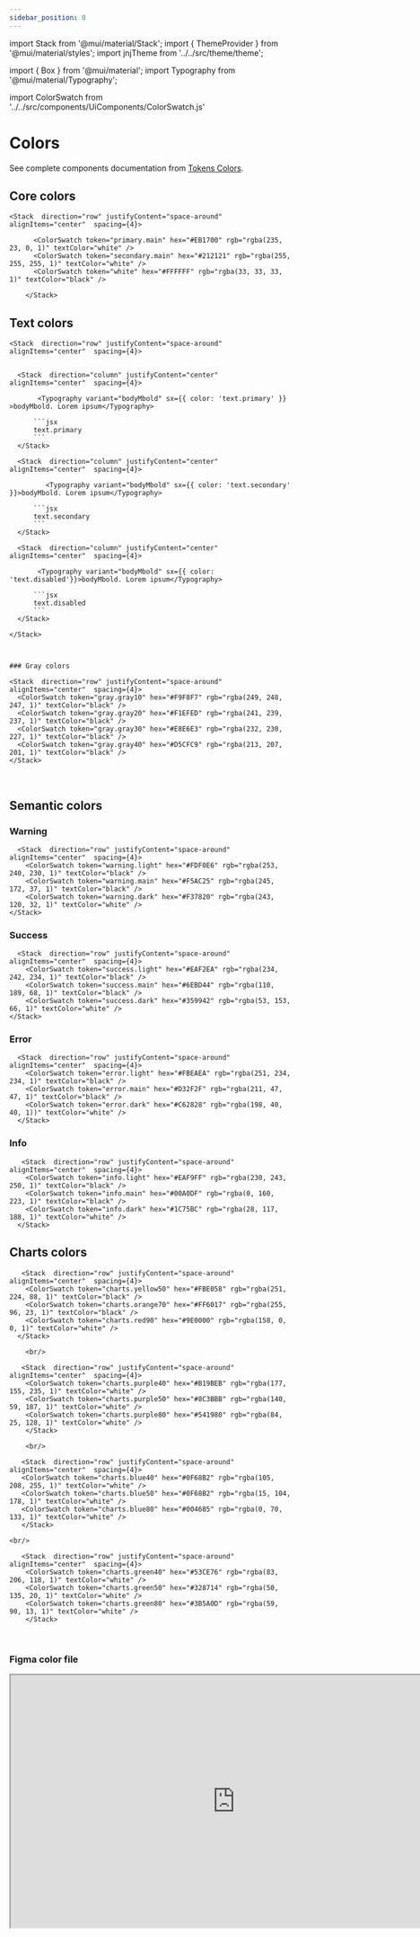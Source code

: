 ```yaml
---
sidebar_position: 0
---
```


import Stack from '@mui/material/Stack';
import { ThemeProvider } from '@mui/material/styles';
import jnjTheme from '../../src/theme/theme';

import { Box } from '@mui/material';
import Typography from '@mui/material/Typography';

import ColorSwatch  from '../../src/components/UiComponents/ColorSwatch.js' 


# Colors

See complete components documentation from [Tokens Colors](https://mui.com/material-ui/customization/color/).

  <ThemeProvider theme={jnjTheme}>

## Core colors

    <Stack  direction="row" justifyContent="space-around" alignItems="center"  spacing={4}>
    
          <ColorSwatch token="primary.main" hex="#EB1700" rgb="rgba(235, 23, 0, 1)" textColor="white" />
          <ColorSwatch token="secondary.main" hex="#212121" rgb="rgba(255, 255, 255, 1)" textColor="white" />
          <ColorSwatch token="white" hex="#FFFFFF" rgb="rgba(33, 33, 33, 1)" textColor="black" />

        </Stack>


  
## Text colors

    <Stack  direction="row" justifyContent="space-around" alignItems="center"  spacing={4}>
    

      <Stack  direction="column" justifyContent="center" alignItems="center"  spacing={4}>
          
           <Typography variant="bodyMbold" sx={{ color: 'text.primary' }} >bodyMbold. Lorem ipsum</Typography>

          ```jsx
          text.primary
          ```
      </Stack>

      <Stack  direction="column" justifyContent="center" alignItems="center"  spacing={4}>
            
             <Typography variant="bodyMbold" sx={{ color: 'text.secondary' }}>bodyMbold. Lorem ipsum</Typography>

          ```jsx
          text.secondary
          ```
      </Stack>

      <Stack  direction="column" justifyContent="center" alignItems="center"  spacing={4}>
          
           <Typography variant="bodyMbold" sx={{ color: 'text.disabled'}}>bodyMbold. Lorem ipsum</Typography>

          ```jsx
          text.disabled
          ```
      </Stack>

    </Stack>



    ### Gray colors

    <Stack  direction="row" justifyContent="space-around" alignItems="center"  spacing={4}>
      <ColorSwatch token="gray.gray10" hex="#F9F8F7" rgb="rgba(249, 248, 247, 1)" textColor="black" />
      <ColorSwatch token="gray.gray20" hex="#F1EFED" rgb="rgba(241, 239, 237, 1)" textColor="black" />
      <ColorSwatch token="gray.gray30" hex="#E8E6E3" rgb="rgba(232, 230, 227, 1)" textColor="black" />
      <ColorSwatch token="gray.gray40" hex="#D5CFC9" rgb="rgba(213, 207, 201, 1)" textColor="black" />
    </Stack>

 <br/>  
      
   

 
  <Stack  direction="row" justifyContent="space-around" alignItems="center"  spacing={4}>
      <ColorSwatch token="gray.gray50" hex="#C1BBB3" rgb="rgba(249, 248, 247, 1)" textColor="black" />
      <ColorSwatch token="gray.gray60" hex="#A39992" rgb="rgba(241, 239, 237, 1)" textColor="black" />
      <ColorSwatch token="gray.gray70" hex="#81766F" rgb="rgba(232, 230, 227, 1)" textColor="white" />
      <ColorSwatch token="gray.gray80" hex="#564C47" rgb="rgba(213, 207, 201, 1)" textColor="white" />
    </Stack>
  



## Semantic colors

### Warning


      <Stack  direction="row" justifyContent="space-around" alignItems="center"  spacing={4}>
        <ColorSwatch token="warning.light" hex="#FDF0E6" rgb="rgba(253, 240, 230, 1)" textColor="black" />
        <ColorSwatch token="warning.main" hex="#F5AC25" rgb="rgba(245, 172, 37, 1)" textColor="black" />
        <ColorSwatch token="warning.dark" hex="#F37820" rgb="rgba(243, 120, 32, 1)" textColor="white" />
    </Stack>




### Success

   
      <Stack  direction="row" justifyContent="space-around" alignItems="center"  spacing={4}>
        <ColorSwatch token="success.light" hex="#EAF2EA" rgb="rgba(234, 242, 234, 1)" textColor="black" />
        <ColorSwatch token="success.main" hex="#6EBD44" rgb="rgba(110, 189, 68, 1)" textColor="black" />
        <ColorSwatch token="success.dark" hex="#359942" rgb="rgba(53, 153, 66, 1)" textColor="white" />
    </Stack>

  
### Error

  

      <Stack  direction="row" justifyContent="space-around" alignItems="center"  spacing={4}>
        <ColorSwatch token="error.light" hex="#FBEAEA" rgb="rgba(251, 234, 234, 1)" textColor="black" />
        <ColorSwatch token="error.main" hex="#D32F2F" rgb="rgba(211, 47, 47, 1)" textColor="black" />
        <ColorSwatch token="error.dark" hex="#C62828" rgb="rgba(198, 40, 40, 1))" textColor="white" />
      </Stack>




          
### Info


       <Stack  direction="row" justifyContent="space-around" alignItems="center"  spacing={4}>
        <ColorSwatch token="info.light" hex="#EAF9FF" rgb="rgba(230, 243, 250, 1)" textColor="black" />
        <ColorSwatch token="info.main" hex="#00A0DF" rgb="rgba(0, 160, 223, 1)" textColor="black" />
        <ColorSwatch token="info.dark" hex="#1C75BC" rgb="rgba(28, 117, 188, 1)" textColor="white" />
      </Stack>
  
                 
## Charts colors

 

  
       <Stack  direction="row" justifyContent="space-around" alignItems="center"  spacing={4}>
        <ColorSwatch token="charts.yellow50" hex="#FBE058" rgb="rgba(251, 224, 88, 1)" textColor="black" />
        <ColorSwatch token="charts.orange70" hex="#FF6017" rgb="rgba(255, 96, 23, 1)" textColor="black" />
        <ColorSwatch token="charts.red90" hex="#9E0000" rgb="rgba(158, 0, 0, 1)" textColor="white" />     
      </Stack>

        <br/>
    
       <Stack  direction="row" justifyContent="space-around" alignItems="center"  spacing={4}>
        <ColorSwatch token="charts.purple40" hex="#B19BEB" rgb="rgba(177, 155, 235, 1)" textColor="white" />
        <ColorSwatch token="charts.purple50" hex="#8C3BBB" rgb="rgba(140, 59, 187, 1)" textColor="white" />
        <ColorSwatch token="charts.purple80" hex="#541980" rgb="rgba(84, 25, 128, 1)" textColor="white" />
        </Stack>

        <br/>

       <Stack  direction="row" justifyContent="space-around" alignItems="center"  spacing={4}>
       <ColorSwatch token="charts.blue40" hex="#0F68B2" rgb="rgba(105, 208, 255, 1)" textColor="white" />
       <ColorSwatch token="charts.blue50" hex="#0F68B2" rgb="rgba(15, 104, 178, 1)" textColor="white" />
       <ColorSwatch token="charts.blue80" hex="#004685" rgb="rgba(0, 70, 133, 1)" textColor="white" />     
       </Stack>

    <br/>

       <Stack  direction="row" justifyContent="space-around" alignItems="center"  spacing={4}>
        <ColorSwatch token="charts.green40" hex="#53CE76" rgb="rgba(83, 206, 118, 1)" textColor="white" />
        <ColorSwatch token="charts.green50" hex="#328714" rgb="rgba(50, 135, 20, 1)" textColor="white" />
        <ColorSwatch token="charts.green80" hex="#3B5A0D" rgb="rgba(59, 90, 13, 1)" textColor="white" />
        </Stack>



      

  </ThemeProvider>
  <br />

### Figma color file

<iframe
  height="450"
  width="800"
  src="https://www.figma.com/embed?embed_host=share&url=https%3A%2F%2Fwww.figma.com%2Ffile%2FxTiCfjt9icR0Ydlrn2VmpO%2FAtoms-J%2526J---v1.1.0%3Ftype%3Ddesign%26node-id%3D6%253A9%26mode%3Ddesign%26t%3Dbww5aUSp34iRjiRV-1"
  allowfullscreen
/>
